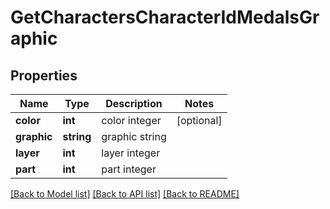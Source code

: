 # GetCharactersCharacterIdMedalsGraphic

## Properties
Name | Type | Description | Notes
------------ | ------------- | ------------- | -------------
**color** | **int** | color integer | [optional] 
**graphic** | **string** | graphic string | 
**layer** | **int** | layer integer | 
**part** | **int** | part integer | 

[[Back to Model list]](../../README.md#documentation-for-models) [[Back to API list]](../../README.md#documentation-for-api-endpoints) [[Back to README]](../../README.md)


